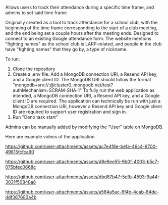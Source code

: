 Allows users to track their attendance during a specific time frame, and admins to set said time frame

Originally created as a tool to track attendance for a school club, with the beginning of the time frame corresponding to the start of a club meeting, and the end being set a couple hours after the meeting ends. Designed to connect to an existing Google attendance form. The website mentions "fighting names" as the school club is LARP-related, and people in the club have "fighting names" that they go by, a type of nickname.

To run: 
1. Clone the repository
2. Create a .env file. Add a MongoDB connection URI, a Resend API key, and a Google client ID. The MongoDB URI should follow the format "mongodb+srv://<dbUser>:<dbPassword>@cluster0.<example>.mongodb.net/test?authMechanism=SCRAM-SHA-1"
To fully run the web application as intended, a MongoDB connection URI, a Resend API key, and a Google client ID are required. The application can technically be run with just a MongoDB connection URI, however a Resend API key and Google client ID are required to support user registration and sign in.
3. Run "Deno task start"

Admins can be manually added by modifying the "User" table on MongoDB.

Here are example videos of the application.


https://github.com/user-attachments/assets/ac7e4f8e-befa-46c4-9700-49815fcfca90



https://github.com/user-attachments/assets/d8e6ee55-9b0f-4003-b5c7-075bfec0668c



https://github.com/user-attachments/assets/dbd87b47-5cfb-4593-9a44-3031f50848a8



https://github.com/user-attachments/assets/a584a5ac-6f4b-4cab-84de-ddf367683a4b

